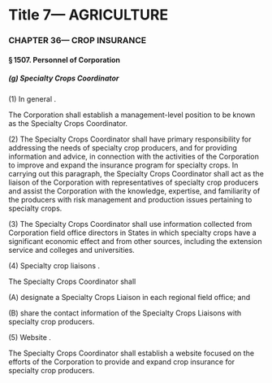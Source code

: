 
# Title 7— AGRICULTURE
### CHAPTER 36— CROP INSURANCE
#### § 1507. Personnel of Corporation
##### (g) Specialty Crops Coordinator

(1) In general .

The Corporation shall establish a management-level position to be known as the Specialty Crops Coordinator.

(2) The Specialty Crops Coordinator shall have primary responsibility for addressing the needs of specialty crop producers, and for providing information and advice, in connection with the activities of the Corporation to improve and expand the insurance program for specialty crops. In carrying out this paragraph, the Specialty Crops Coordinator shall act as the liaison of the Corporation with representatives of specialty crop producers and assist the Corporation with the knowledge, expertise, and familiarity of the producers with risk management and production issues pertaining to specialty crops.

(3) The Specialty Crops Coordinator shall use information collected from Corporation field office directors in States in which specialty crops have a significant economic effect and from other sources, including the extension service and colleges and universities.

(4) Specialty crop liaisons .

The Specialty Crops Coordinator shall

(A) designate a Specialty Crops Liaison in each regional field office; and

(B) share the contact information of the Specialty Crops Liaisons with specialty crop producers.

(5) Website .

The Specialty Crops Coordinator shall establish a website focused on the efforts of the Corporation to provide and expand crop insurance for specialty crop producers.
